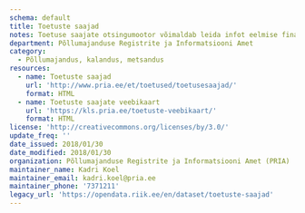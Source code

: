 ```yaml
---
schema: default
title: Toetuste saajad
notes: Toetuse saajate otsingumootor võimaldab leida infot eelmise finantsaasta jooksul toetusi saanute kohta
department: Põllumajanduse Registrite ja Informatsiooni Amet
category:
  - Põllumajandus, kalandus, metsandus
resources:
  - name: Toetuste saajad
    url: 'http://www.pria.ee/et/toetused/toetusesaajad/'
    format: HTML
  - name: Toetuste saajate veebikaart
    url: 'https://kls.pria.ee/toetuste-veebikaart/'
    format: HTML
license: 'http://creativecommons.org/licenses/by/3.0/'
update_freq: ''
date_issued: 2018/01/30
date_modified: 2018/01/30
organization: Põllumajanduse Registrite ja Informatsiooni Amet (PRIA)
maintainer_name: Kadri Koel
maintainer_email: kadri.koel@pria.ee
maintainer_phone: '7371211'
legacy_url: 'https://opendata.riik.ee/en/dataset/toetuste-saajad'
---
```

